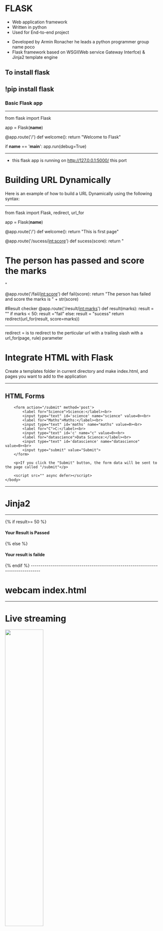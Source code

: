 # FLASK

* Web application framework
* Written in python
* Used for End-to-end project

- Developed by Armin Ronacher he leads a python programmer group name poco
- Flask framework based on WSGI(Web service Gateway Interfce) & Jinja2 template engine

To install flask 
---
!pip install flask
---

### Basic Flask app 

--------------------------------------------------------------------------------
from flask import Flask

app = Flask(__name__)

@app.route('/')
def welcome():
    return "Welcome to Flask"


if __name__ == '__main__':
    app.run(debug=True)

-------------------------------------------------------------------------------

* this flask app is running on http://127.0.0.1:5000/  this port 

# Building URL Dynamically
Here is an example of how to build a URL Dynamically using the following syntax:

---------------------------------------------------------------------------
from flask import Flask, redirect, url_for

app = Flask(__name__)


@app.route('/')
def welcome():
    return "This is first page"

@app.route('/sucess/<int:score>')
def sucess(score):
    return "<html><body><h1>The person has passed and score the marks</h1></body></html>"

@app.route('/fail/<int:score>')
def fail(score):
    return "The person has failed and score the marks is " + str(score)

#Result checker
@app.route('/result/<int:marks>')
def result(marks):
    result = ""
    if marks < 50:
        result ="fail"
    else:
        result = "sucess"
    return redirect(url_for(result, score=marks))

-----------------------------------------------------------------------------

redirect = is to redirect to the perticular url with a trailing slash with a url_for(page, rule) parameter

# Integrate HTML with Flask
Create a templates folder in current directory and make index.html, and pages you want to add 
to the application

--------------------------------------------------------------------------------------
<!DOCTYPE html>

<html>
    <head>
        <meta charset="utf-8">
        <meta http-equiv="X-UA-Compatible" content="IE=edge">
        <title>index</title>
        <meta name="description" content="">
        <meta name="viewport" content="width=device-width, initial-scale=1">
        <link rel="stylesheet" href="">
    </head>
    <body>
        <h2>HTML Forms</h2>

        <form action="/submit" method='post'>
            <label for="Science">Science:</label><br>
            <input type="text" id='science' name="science" value=0><br>
            <label for="Maths">Maths:</label><br>
            <input type="text" id='maths' name="maths" value=0><br>
            <label for="C">C:</label><br>
            <input type="text" id='c' name="c" value=0><br>
            <label for="datascience">Data Science:</label><br>
            <input type="text" id='datascience' name="datascience" value=0><br>
            <input type="submit" value="Submit">
        </form>

        <p>If you click the "Submit" button, the form data will be sent to the page called "/submit"</p>       
        
        <script src="" async defer></script>
    </body>
</html>

----------------------------------------------------------------------------------------

# Jinja2 

---------------------------------------------------------------------------------------
{% if result>= 50 %}
<h4>Your Result is Passed</h4>
{% else %}
<h4>Your result is failde</h4>
{% endif %}
-----------------------------------------------------------------------------------

# webcam index.html
----------------------------------------------------------------------------------
<html>
    <body>
        <h1>Live streaming</h1>
        <div>
            <img src="{{ url_for('video') }}" width="50%">
        </div>
    </body>
</html>
--------------------------------------------------------------------------------

# Live camera straming code

-------------------------------------------------------------------------------
    def generate_frames():
        while True:
            ## Read the camera frame
            sucess, frame = cam.read()
            if not sucess:
                break
            else:
                ret, buffer = cv2.imencode('.jpg', frame)
                frame = buffer.tobytes()
            yield(b'--frame\r\n'
                b'Content-Type: image/jpeg\r\n\r\n' + frame + b'\r\n')

------------------------------------------------------------------------------------




